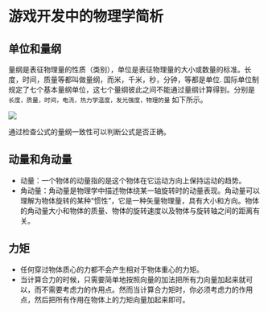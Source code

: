 # 游戏开发中的物理学简析


## 单位和量纲

量纲是表征物理量的性质（类别），单位是表征物理量的大小或数量的标准。长度，时间，质量等都叫做量纲，而米，千米，秒，分钟，等都是单位. 国际单位制规定了七个基本量纲单位，这七个量纲彼此之间不能通过量纲计算得到。分别是 `长度，质量，时间，电流，热力学温度，发光强度，物理的量` 如下所示。

![](pic/1.png)

通过检查公式的量纲一致性可以判断公式是否正确。

## 动量和角动量

- 动量：一个物体的动量指的是这个物体在它运动方向上保持运动的趋势。
- 角动量：角动量是物理学中描述物体绕某一轴旋转时的动量表现。角动量可以理解为物体旋转的某种“惯性”，它是一种矢量物理量，具有大小和方向。物体的角动量大小和物体的质量、物体的旋转速度以及物体与旋转轴之间的距离有关。


## 力矩

- 任何穿过物体质心的力都不会产生相对于物体重心的力矩。
- 当计算合力的时候，只需要简单地按照向量的加法把所有力向量加起来就可以，而不需要考虑力的作用点。然而当计算合力矩时，你必须考虑力的作用点，然后把所有作用在物体上的力矩向量加起来即可。

